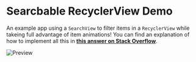 # Searcbable RecyclerView Demo
An example app using a `SearchView` to filter items in a `RecyclerView` while takeing full advantage of item animations! You can find an explanation of how to implement all this in [**this answer on Stack Overflow**](http://stackoverflow.com/a/30429439/2310866).

![Preview](http://i.stack.imgur.com/htz0Y.gif)
